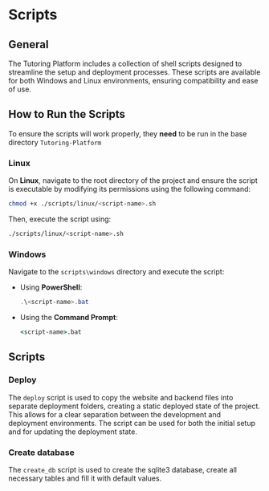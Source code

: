 # Scripts

## General

The Tutoring Platform includes a collection of shell scripts designed to streamline the setup and deployment processes. These scripts are available for both Windows and Linux environments, ensuring compatibility and ease of use.

## How to Run the Scripts

To ensure the scripts will work properly, they **need** to be run in the base directory `Tutoring-Platform`

### Linux

On **Linux**, navigate to the root directory of the project and ensure the script is executable by modifying its permissions using the following command:
```bash
chmod +x ./scripts/linux/<script-name>.sh
```
Then, execute the script using:
```bash
./scripts/linux/<script-name>.sh
```

### Windows

Navigate to the `scripts\windows` directory and execute the script:

- Using **PowerShell**:
  ```powershell
  .\<script-name>.bat
  ```
- Using the **Command Prompt**:
  ```cmd
  <script-name>.bat
  ```

## Scripts

### Deploy

The `deploy` script is used to copy the website and backend files into separate deployment folders, creating a static deployed state of the project. This allows for a clear separation between the development and deployment environments. The script can be used for both the initial setup and for updating the deployment state.

### Create database

The `create_db` script is used to create the sqlite3 database, create all necessary tables and fill it with default values.
